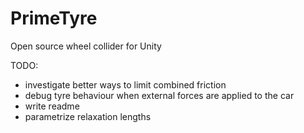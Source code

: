 # PrimeTyre
Open source wheel collider for Unity

TODO:
- investigate better ways to limit combined friction
- debug tyre behaviour when external forces are applied to the car
- write readme
- parametrize relaxation lengths
